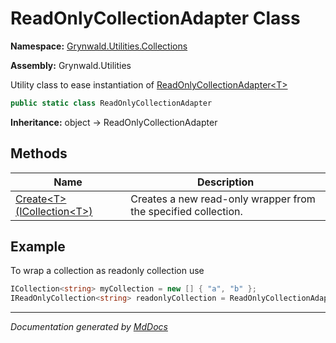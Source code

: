 ﻿# ReadOnlyCollectionAdapter Class

**Namespace:** [Grynwald.Utilities.Collections](../index.md)

**Assembly:** Grynwald.Utilities

Utility class to ease instantiation of [ReadOnlyCollectionAdapter\<T\>](../ReadOnlyCollectionAdapter-1/index.md)

```csharp
public static class ReadOnlyCollectionAdapter
```

**Inheritance:** object → ReadOnlyCollectionAdapter

## Methods

| Name                                               | Description                                                     |
| -------------------------------------------------- | --------------------------------------------------------------- |
| [Create\<T\>(ICollection\<T\>)](methods/Create.md) | Creates a new read\-only wrapper from the specified collection. |

## Example

To wrap a collection as readonly collection use

```csharp
ICollection<string> myCollection = new [] { "a", "b" };
IReadOnlyCollection<string> readonlyCollection = ReadOnlyCollectionAdapter.Create(myCollection);
```
___

*Documentation generated by [MdDocs](https://github.com/ap0llo/mddocs)*
